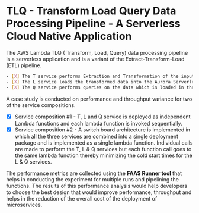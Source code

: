 # TLQ - Transform Load Query Data Processing Pipeline - A Serverless Cloud Native Application

The AWS Lambda TLQ ( Transform, Load, Query) data processing pipeline is a serverless application and is a variant of the Extract-Transform-Load (ETL) pipeline.
```sh
- [X] The T service performs Extraction and Transformation of the input data
- [X] The L service loads the transformed data into the Aurora Serverless RDS database
- [X] The Q service performs queries on the data which is loaded in the database.
```

A case study is conducted on performance and throughput variance for two of the service compositions.
- [X] Service composition #1 - T, L and Q service is deployed as independent Lambda functions and each lambda function is invoked sequentially.
- [X] Service composition #2 - A switch board architecture is implemented in which all the three services are combined into a single deployment package and is implemented as a single lambda function. Individual calls are made to perform the T, L & Q services but each function call goes to the same lambda function thereby minimizing the cold start times for the L & Q services.

The performance metrics are collected using the **FAAS Runner tool** that helps in conducting the experiment for multiple runs and pipelining the functions. The results of this performance analysis would help developers to choose the best design that would improve performance, throughput and helps in the reduction of the overall cost of the deployment of microservices.
